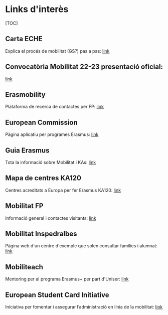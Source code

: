 # Links d'interès

[TOC]

## Carta ECHE
Explica el procés de mobilitat (GS?) pas a pas: 
[link](http://sepie.es/educacion-superior/carta-eche.html)

## Convocatòria Mobilitat 22-23 presentació oficial: 
[link](https://view.genial.ly/6338929921d0120018948db5) 

## Erasmobility
Plataforma de recerca de contactes per FP:
[link](https://erasmobility.eu/) 

## European Commission
Pàgina aplicatiu per programes Erasmus:
[link](https://webgate.ec.europa.eu/erasmus-esc/index/)

## Guia Erasmus
Tota la informació sobre Mobilitat i KAs: 
[link](http://sepie.es/convocatoria/convocatoria.html) 

## Mapa de centres KA120
Centres acreditats a Europa per fer Erasmus KA120: 
[link](https://projectes.xtec.cat/mobilitatfp/centres-europeus-acreditats-erasmus-ka120/) 

## Mobilitat FP 
Informació general i contactes visitants: 
[link](https://projectes.xtec.cat/mobilitatfp/) 

## Mobilitat Inspedralbes
Pàgina web d'un centre d'exemple que solen consultar famílies i alumnat: 
[link](https://www.institutpedralbes.cat/mobilitatfp/) 

## Mobiliteach 
Mentoring per al programa Erasmus+ per part d'Uniser: 
[link](https://mobiliteach.net/) 

## European Student Card Initiative 
Iniciativa per fomentar i assegurar l’administració en línia de la mobilitat: 
[link](https://education.ec.europa.eu/education-levels/higher-education/european-student-card-initiative) 
